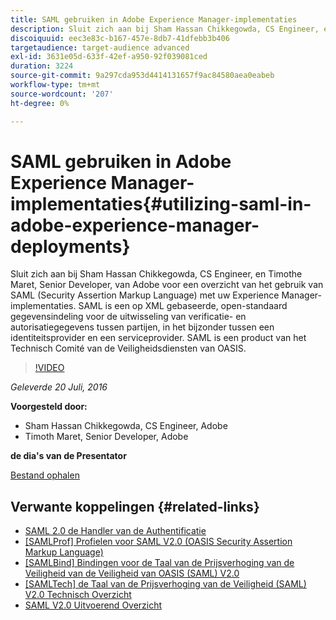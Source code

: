 ```yaml
---
title: SAML gebruiken in Adobe Experience Manager-implementaties
description: Sluit zich aan bij Sham Hassan Chikkegowda, CS Engineer, en Timothe Maret, Senior Developer, van Adobe voor een overzicht van het gebruik van SAML (Security Assertion Markup Language) met uw Experience Manager-implementaties. SAML is een op XML gebaseerde, open-standaard gegevensindeling voor de uitwisseling van verificatie- en autorisatiegegevens tussen partijen, in het bijzonder tussen een identiteitsprovider en een serviceprovider.  SAML is een product van het Technisch Comité van de Veiligheidsdiensten van OASIS.
discoiquuid: eec3e83c-b167-457e-8db7-41dfebb3b406
targetaudience: target-audience advanced
exl-id: 3631e05d-633f-42ef-a950-92f039081ced
duration: 3224
source-git-commit: 9a297cda953d4414131657f9ac84580aea0eabeb
workflow-type: tm+mt
source-wordcount: '207'
ht-degree: 0%

---
```


# SAML gebruiken in Adobe Experience Manager-implementaties{#utilizing-saml-in-adobe-experience-manager-deployments}

Sluit zich aan bij Sham Hassan Chikkegowda, CS Engineer, en Timothe Maret, Senior Developer, van Adobe voor een overzicht van het gebruik van SAML (Security Assertion Markup Language) met uw Experience Manager-implementaties. SAML is een op XML gebaseerde, open-standaard gegevensindeling voor de uitwisseling van verificatie- en autorisatiegegevens tussen partijen, in het bijzonder tussen een identiteitsprovider en een serviceprovider.  SAML is een product van het Technisch Comité van de Veiligheidsdiensten van OASIS.

>[!VIDEO](https://video.tv.adobe.com/v/19299/?quality=9)

*Geleverde 20 Juli, 2016*

**Voorgesteld door:**

* Sham Hassan Chikkegowda, CS Engineer, Adobe
* Timoth Maret, Senior Developer, Adobe

**de dia&#39;s van de Presentator**

[Bestand ophalen](assets/aem-gems-072016-saml.pdf)

## Verwante koppelingen {#related-links}

* [ SAML 2.0 de Handler van de Authentificatie ](https://docs.adobe.com/docs/en/aem/6-2/administer/security/saml-2-0-authenticationhandler.html)
* [[SAMLProf] Profielen voor SAML V2.0 (OASIS Security Assertion Markup Language) ](https://docs.oasis-open.org/security/saml/v2.0/saml-profiles-2.0-os.pdf)
* [[SAMLBind] Bindingen voor de Taal van de Prijsverhoging van de Veiligheid van de Veiligheid van OASIS (SAML) V2.0 ](https://docs.oasis-open.org/security/saml/v2.0/saml-bindings-2.0-os.pdf)
* [ [SAMLTech] de Taal van de Prijsverhoging van de Veiligheid (SAML) V2.0 Technisch Overzicht ](https://www.oasis-open.org/committees/download.php/27819/sstc-saml-tech-overview-2.0-cd-02.pdf)
* [ SAML V2.0 Uitvoerend Overzicht ](https://www.oasis-open.org/committees/download.php/13525/sstc-saml-exec-overview-2.0-cd-01-2col.pdf)
